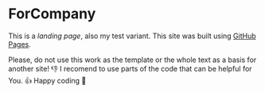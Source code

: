 # ForCompany 
This is a *landing page*, also my test variant. This site was built using [GitHub Pages](https://andrewkreshchenko.github.io/ForCompany/).

Please, do not use this work as the template or the whole text as a basis for another site! :-1:
I recomend to use parts of the code that can be helpful for You. :+1: Happy coding :dog:
